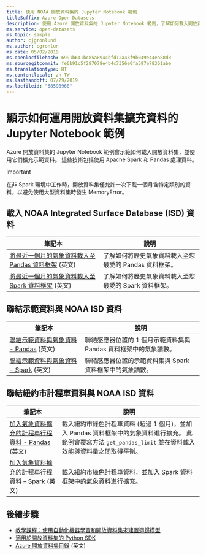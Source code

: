```yaml
---
title: 使用 NOAA 開放資料集的 Jupyter Notebook 範例
titleSuffix: Azure Open Datasets
description: 使用 Azure 開放資料集的 Jupyter Notebook 範例，了解如何載入開放資料集，並使用它們擴充示範資料。 這些技術包括使用 Spark 和 Pandas 處理資料。
ms.service: open-datasets
ms.topic: sample
author: cjgronlund
ms.author: cgronlun
ms.date: 05/02/2019
ms.openlocfilehash: 6991b641bc85a8944bfd12a43f9b049e44ea88d8
ms.sourcegitcommit: fe6b91c5f287078e4b4c7356e0fa597e78361abe
ms.translationtype: HT
ms.contentlocale: zh-TW
ms.lasthandoff: 07/29/2019
ms.locfileid: "68598968"
---
```

# <a name="example-jupyter-notebooks-show-how-to-enrich-data-with-open-datasets"></a>顯示如何運用開放資料集擴充資料的 Jupyter Notebook 範例 
Azure 開放資料集的 Jupyter Notebook 範例會示範如何載入開放資料集，並使用它們擴充示範資料。 這些技術包括使用 Apache Spark 和 Pandas 處理資料。

>[!IMPORTANT]
>在非 Spark 環境中工作時，開放資料集僅允許一次下載一個月含特定類別的資料，以避免使用大型資料集時發生 MemoryError。

## <a name="load-noaa-integrated-surface-database-isd-data"></a>載入 NOAA Integrated Surface Database (ISD) 資料 
|筆記本        | 說明                                    |
|----------------|------------------------------------------------|
|[將最近一個月的氣象資料載入至 Pandas 資料框架](https://github.com/Azure/OpenDatasetsNotebooks/blob/master/tutorials/data-access/02-weather-to-pandas-dataframe.ipynb) \(英文\) | 了解如何將歷史氣象資料載入至您最愛的 Pandas 資料框架。 |
|[將最近一個月的氣象資料載入至 Spark 資料框架](https://github.com/Azure/OpenDatasetsNotebooks/blob/master/tutorials/data-access/01-weather-to-spark-dataframe.ipynb) \(英文\) | 了解如何將歷史氣象資料載入至您最愛的 Spark 資料框架。  |

## <a name="join-demo-data-with-noaa-isd-data"></a>聯結示範資料與 NOAA ISD 資料 
|筆記本        | 說明                                    |
|----------------|------------------------------------------------|
|[聯結示範資料與氣象資料 - Pandas](https://github.com/Azure/OpenDatasetsNotebooks/blob/master/tutorials/data-join/02-weather-join-in-pandas.ipynb) \(英文\) | 聯結感應器位置的 1 個月示範資料集與 Pandas 資料框架中的氣象讀數。  |
|[聯結示範資料與氣象資料 - Spark](https://github.com/Azure/OpenDatasetsNotebooks/blob/master/tutorials/data-join/01-weather-join-in-spark.ipynb) \(英文\) | 聯結感應器位置的示範資料集與 Spark 資料框架中的氣象讀數。 |

## <a name="join-nyc-taxi-data-with-noaa-isd-data"></a>聯結紐約市計程車資料與 NOAA ISD 資料 
|筆記本        | 說明                                    |
|----------------|------------------------------------------------|
|[加入氣象資料擴充的計程車行程資料 - Pandas](https://github.com/Azure/OpenDatasetsNotebooks/blob/master/tutorials/data-join/04-nyc-taxi-join-weather-in-pandas.ipynb) \(英文\) | 載入紐約市綠色計程車資料 (超過 1 個月)，並加入 Pandas 資料框架中的氣象資料進行擴充。 此範例會覆寫方法 `get_pandas_limit` 並在資料載入效能與資料量之間取得平衡。|
|[加入氣象資料擴充的計程車行程資料 – Spark](https://github.com/Azure/OpenDatasetsNotebooks/blob/master/tutorials/data-join/03-nyc-taxi-join-weather-in-spark.ipynb) \(英文\) | 載入紐約市綠色計程車資料，並加入 Spark 資料框架中的氣象資料進行擴充。  |

## <a name="next-steps"></a>後續步驟

* [教學課程：使用自動化機器學習和開放資料集來建置迴歸模型](tutorial-opendatasets-automl.md)
* [適用於開放資料集的 Python SDK](/python/api/azureml-opendatasets/azureml.opendatasets?view=azure-ml-py)
* [Azure 開放資料集目錄](https://azure.microsoft.com/services/open-datasets/catalog/) \(英文\)
